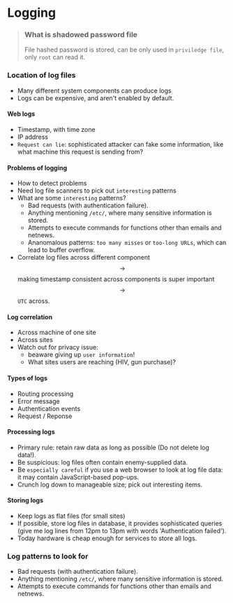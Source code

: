 # Logging

> ### What is shadowed password file
> File hashed password is stored, can be only used in `priviledge file`, only `root` can read it.

### Location of log files
* Many different system components can produce logs
* Logs can be expensive, and aren't enabled by default.

#### Web logs
* Timestamp, with time zone
* IP address
* `Request can lie`: sophisticated attacker can fake some information, like what machine this request is sending from?

#### Problems of logging
* How to detect problems
* Need log file scanners to pick out `interesting` patterns
* What are some `interesting` patterns?
    * Bad requests (with authentication failure).
    * Anything mentioning `/etc/`, where many sensitive information is stored.
    * Attempts to execute commands for functions other than emails and netnews.
    * Ananomalous patterns: `too many misses` or `too-long URLs`, which can lead to buffer overflow.
* Correlate log files across different component $$\rightarrow$$ making timestamp consistent across components is super important $$\rightarrow$$ `UTC` across.

#### Log correlation
* Across machine of one site
* Across sites
* Watch out for privacy issue: 
    * beaware giving up `user information`!
    * What sites users are reaching (HIV, gun purchase)?

#### Types of logs
* Routing processing
* Error message
* Authentication events
* Request / Reponse

#### Processing logs
* Primary rule: retain raw data as long as possible (Do not delete log data!).
* Be suspicious: log files often contain enemy-supplied data.
* Be `especially careful` if you use a web browser to look at log file data: it may contain JavaScript-based pop-ups.
* Crunch log down to manageable size; pick out interesting items.

#### Storing logs
* Keep logs as flat files (for small sites)
* If possible, store log files in database, it provides sophisticated queries (give me log lines from 12pm to 13pm with words 'Authentication failed').
* Today hardware is cheap enough for services to store all logs. 

### Log patterns to look for
* Bad requests (with authentication failure).
* Anything mentioning `/etc/`, where many sensitive information is stored.
* Attempts to execute commands for functions other than emails and netnews.




